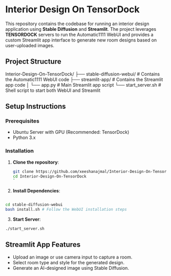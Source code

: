 # Interior Design On TensorDock

This repository contains the codebase for running an interior design application using **Stable Diffusion** and **Streamlit**. The project leverages **TENSORDOCK** servers to run the Automatic1111 WebUI and provides a custom Streamlit app interface to generate new room designs based on user-uploaded images.

## Project Structure

Interior-Design-On-TensorDock/
├── stable-diffusion-webui/ # Contains the Automatic1111 WebUI code
├── streamlit-app/ # Contains the Streamlit app code
│ └── app.py # Main Streamlit app script
└── start_server.sh # Shell script to start both WebUI and Streamlit
## Setup Instructions

### Prerequisites
- Ubuntu Server with GPU (Recommended: TensorDock)
- Python 3.x

### Installation
1. **Clone the repository**:
   ```bash
   git clone https://github.com/xeeshanajmal/Interior-Design-On-TensorDock.git
   cd Interior-Design-On-TensorDock
   `

2. **Install Dependencies**:

```bash

cd stable-diffusion-webui
bash install.sh # Follow the WebUI installation steps
```

3. **Start Server**:

```bash
./start_server.sh
```

## Streamlit App Features
- Upload an image or use camera input to capture a room.
- Select room type and style for the generated design.
- Generate an AI-designed image using Stable Diffusion.
